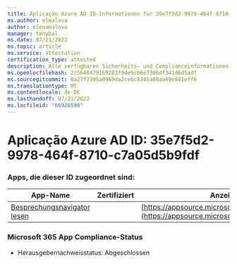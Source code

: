 ```yaml
---
title: Aplicação Azure AD ID-Informationen für 35e7f5d2-9978-464f-8710-c7a05d5b9fdf
ms.author: elmalova
author: elenamalova
manager: tonybal
ms.date: 07/21/2022
ms.topic: article
ms.service: attestation
certification_type: attested
description: Alle verfügbaren Sicherheits- und Complianceinformationen für 35e7f5d2-9978-464f-8710-c7a05d5b9fdf.
ms.openlocfilehash: 2c5646479169283f9de9cb6e7306df341d6d5adf
ms.sourcegitcommit: 0a27f7395a0969da2cebc8345a88aa69e841eff6
ms.translationtype: MT
ms.contentlocale: de-DE
ms.lasthandoff: 07/21/2022
ms.locfileid: "66926590"
---
```

# <a name="azure-app-id-35e7f5d2-9978-464f-8710-c7a05d5b9fdf"></a>Aplicação Azure AD ID: 35e7f5d2-9978-464f-8710-c7a05d5b9fdf


### <a name="apps-associated-with-this-id"></a>Apps, die dieser ID zugeordnet sind:
| **App-Name** | **Zertifiziert** | **Anzeigen in AppSource** |
|--------------|---------------|-----------------------|
| [Besprechungsnavigator lesen](../forward/WA200003896.md) |  | [https://appsource.microsoft.com/product/office/WA200003896](https://appsource.microsoft.com/product/office/WA200003896) |

### <a name="microsoft-365-app-compliance-status"></a>Microsoft 365 App Compliance-Status
- Herausgebernachweisstatus: Abgeschlossen
